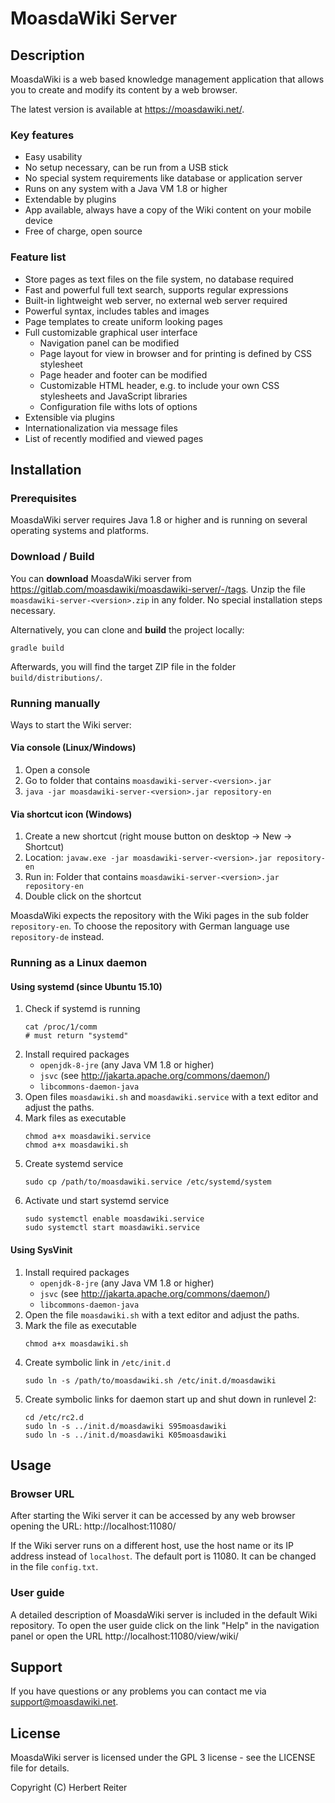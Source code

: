 # MoasdaWiki Server

## Description

MoasdaWiki is a web based knowledge management application that allows you to
create and modify its content by a web browser.

The latest version is available at https://moasdawiki.net/.

### Key features

- Easy usability
- No setup necessary, can be run from a USB stick
- No special system requirements like database or application server
- Runs on any system with a Java VM 1.8 or higher
- Extendable by plugins
- App available, always have a copy of the Wiki content on your mobile device
- Free of charge, open source

### Feature list

- Store pages as text files on the file system, no database required
- Fast and powerful full text search, supports regular expressions
- Built-in lightweight web server, no external web server required
- Powerful syntax, includes tables and images
- Page templates to create uniform looking pages
- Full customizable graphical user interface
  - Navigation panel can be modified
  - Page layout for view in browser and for printing is defined by CSS stylesheet
  - Page header and footer can be modified
  - Customizable HTML header, e.g. to include your own CSS stylesheets and JavaScript libraries
  - Configuration file withs lots of options
- Extensible via plugins
- Internationalization via message files
- List of recently modified and viewed pages

## Installation
### Prerequisites

MoasdaWiki server requires Java 1.8 or higher and is running on several
operating systems and platforms.

### Download / Build

You can **download** MoasdaWiki server from https://gitlab.com/moasdawiki/moasdawiki-server/-/tags.
Unzip the file `moasdawiki-server-<version>.zip` in any folder.
No special installation steps necessary.

Alternatively, you can clone and **build** the project locally:
```
gradle build
```
Afterwards, you will find the target ZIP file in the folder ```build/distributions/```.

### Running manually

Ways to start the Wiki server:

#### Via console (Linux/Windows)

1. Open a console
2. Go to folder that contains `moasdawiki-server-<version>.jar`
3. `java -jar moasdawiki-server-<version>.jar repository-en`

#### Via shortcut icon (Windows)

1. Create a new shortcut (right mouse button on desktop &rarr; New &rarr; Shortcut)
2. Location: `javaw.exe -jar moasdawiki-server-<version>.jar repository-en`
3. Run in: Folder that contains `moasdawiki-server-<version>.jar repository-en`
4. Double click on the shortcut

MoasdaWiki expects the repository with the Wiki pages in the sub folder `repository-en`.
To choose the repository with German language use `repository-de` instead.

### Running as a Linux daemon

#### Using systemd (since Ubuntu 15.10)

1. Check if systemd is running
   ```
   cat /proc/1/comm
   # must return "systemd"
   ```
2. Install required packages
   - `openjdk-8-jre` (any Java VM 1.8 or higher)
   - `jsvc` (see http://jakarta.apache.org/commons/daemon/)
   - `libcommons-daemon-java`
3. Open files `moasdawiki.sh` and `moasdawiki.service` with a text editor and adjust the paths.
4. Mark files as executable
   ```
   chmod a+x moasdawiki.service
   chmod a+x moasdawiki.sh
   ```
5. Create systemd service
   ```
   sudo cp /path/to/moasdawiki.service /etc/systemd/system
   ```
6. Activate und start systemd service
   ```
   sudo systemctl enable moasdawiki.service
   sudo systemctl start moasdawiki.service
   ```

#### Using SysVinit

1. Install required packages
   - `openjdk-8-jre` (any Java VM 1.8 or higher)
   - `jsvc` (see http://jakarta.apache.org/commons/daemon/)
   - `libcommons-daemon-java`
2. Open the file `moasdawiki.sh` with a text editor and adjust the paths.
3. Mark the file as executable
   ```
   chmod a+x moasdawiki.sh
   ```
4. Create symbolic link in `/etc/init.d`
   ```
   sudo ln -s /path/to/moasdawiki.sh /etc/init.d/moasdawiki
   ```
5. Create symbolic links for daemon start up and shut down in runlevel 2:
   ```
   cd /etc/rc2.d
   sudo ln -s ../init.d/moasdawiki S95moasdawiki
   sudo ln -s ../init.d/moasdawiki K05moasdawiki
   ```

## Usage
### Browser URL

After starting the Wiki server it can be accessed by any web browser opening the URL:
http://localhost:11080/

If the Wiki server runs on a different host, use the host name or its IP address
instead of `localhost`. The default port is 11080. It can be changed in the file `config.txt`.

### User guide

A detailed description of MoasdaWiki server is included in the default Wiki repository.
To open the user guide click on the link "Help" in the navigation panel or open the URL
http://localhost:11080/view/wiki/

## Support

If you have questions or any problems you can contact me via [support@moasdawiki.net]().

## License

MoasdaWiki server is licensed under the GPL 3 license - see the LICENSE file for details.

Copyright (C) Herbert Reiter
